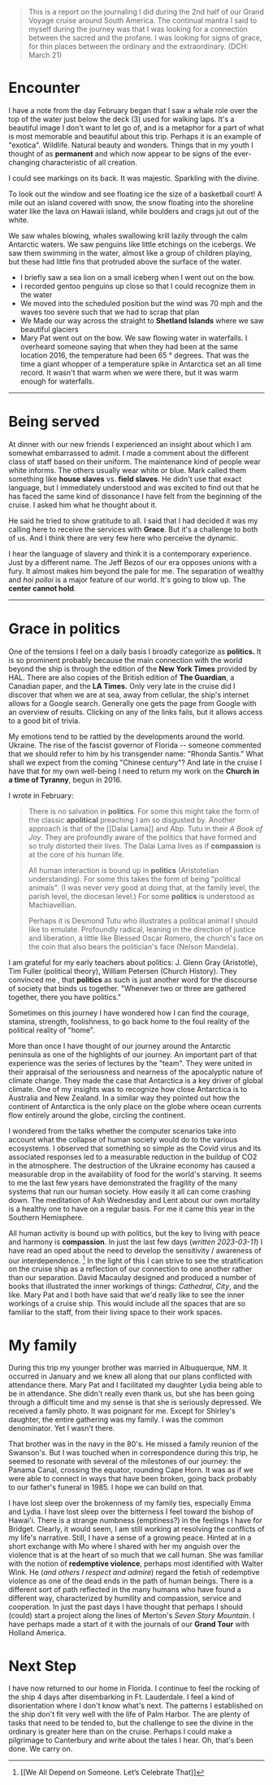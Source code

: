 > This is a report on the journaling I did during the 2nd half of our Grand Voyage cruise around South America. The continual mantra I said to myself during the journey was that I was looking for a connection between the sacred and the profane. I was looking for signs of grace, for thin places between the ordinary and the extraordinary. (DCH: March 21)
# Encounter
I have a note from the day February began that I saw a whale role over the top of the water just below the deck (3) used for walking laps. It's a beautiful image I don't want to let go of, and is a metaphor for a part of what is most memorable and beautiful about this trip. Perhaps it is an example of "exotica". Wildlife. Natural beauty and wonders. Things that in my youth I thought of as **permanent** and which now appear to be signs of the ever-changing characteristic of all creation.

I could see markings on its back. It was majestic. Sparkling with the divine. 

To look out the window and see floating ice the size of a basketball court! A mile out an island covered with snow, the snow floating into the shoreline water like the lava on Hawaii island, while boulders and crags jut out of the white.

We saw whales blowing, whales swallowing krill lazily through the calm Antarctic waters. We saw penguins like little etchings on the icebergs. We saw them swimming in the water, almost like a group of children playing, but these had little fins that protruded above the surface of the water.

- I  briefly saw a sea lion on a small iceberg when I went out on the bow.
- I recorded gentoo penguins up close so that I could recognize them in the water
- We moved into the scheduled position but the wind was 70 mph and the waves too severe such that we had to scrap that plan
- We Made our way across the straight to **Shetland Islands** where we saw beautiful glaciers
- Mary Pat went out on the bow. We saw flowing water in waterfalls. I overheard someone saying that when they had been at the same location 2016, the temperature had been 65 ° degrees. That was the time a giant whopper of a temperature spike in Antarctica set an all time record. It wasn't that warm when we were there, but it was warm enough for waterfalls.
---
# Being served
At dinner with our new friends I experienced an insight about which I am somewhat embarrassed to admit. I made a comment about the different class of staff based on their uniform. The maintenance kind of people wear white informs. The others usually wear white or blue. Mark called them something like **house slaves** vs. **field slaves**. He didn't use that exact language, but I immediately understood and was excited to find out that he has faced the same kind of dissonance I have felt from the beginning of the cruise. I asked him what he thought about it. 

He said he tried to show gratitude to all. I said that I had decided it was my calling here to receive the services with **Grace**. But it's a challenge to both of us. And I think there are very few here who perceive the dynamic. 

I hear the language of slavery and think it is a contemporary experience. Just by a different name. The Jeff Bezos of our era opposes unions with a fury. It almost makes him beyond the pale for me. The separation of wealthy and *hoi polloi* is a major feature of our world. It's going to blow up. The **center cannot hold**. 

---
# Grace in politics
One of the tensions I feel on a daily basis I broadly categorize as **politics.** It is so prominent probably because the main connection with the world beyond the ship is through the edition of the **New York Times** provided by HAL. There are also copies of the British edition of **The Guardian**, a Canadian paper, and the **LA Times.** Only very late in the cruise did I discover that when we are at sea, away from cellular, the ship's internet allows for a Google search. Generally one gets the page from Google with an overview of results. Clicking on any of the links fails, but it allows access to a good bit of trivia.

My emotions tend to be rattled by the developments around the world. Ukraine. The rise of the fascist governor of Florida -- someone commented that we should refer to him by his transgender name: "Rhonda Santis." What shall we expect from the coming "Chinese century"? And late in the cruise I have that for my own well-being I need to return my work on the **Church in a time of Tyranny**, begun in 2016.

I wrote in February: 

> There is no salvation in **politics**. For some this might take the form of the classic **apolitical** preaching I am so disgusted by. Another approach is that of the [[Dalai Lama]] and Abp. Tutu in their *A Book of Joy*. They are profoundly aware of the politics that have formed and so truly distorted their lives. The Dalai Lama lives as if **compassion** is at the core of his human life.
> 
> All human interaction is bound up in **politics** (Aristotelian understanding). For some this takes the form of being "political animals". (I was never very good at doing that, at the family level, the parish level, the diocesan level.) For some **politics** is understood as Machiavellian. 
> 
> Perhaps it is Desmond Tutu who illustrates a political animal I should like to emulate. Profoundly radical, leaning in the direction of justice and liberation, a little like Blessed Oscar Romero, the church's face on the coin that also bears the politician's face (Nelson Mandela).

I am grateful for my early teachers about politics: J. Glenn Gray (Aristotle), Tim Fuller (political theory), William Petersen (Church History). They convinced me , that **politics** as such is just another word for the discourse of society that binds us together. "Whenever two or three are gathered together, there you have politics."

Sometimes on this journey I have wondered how I can find the courage, stamina, strength, foolishness, to go back home to the foul reality of the political reality of "home".

More than once I have thought of our journey around the Antarctic peninsula as one of the highlights of our journey. An important part of that experience was the series of lectures by the "team". They were united in their appraisal of the seriousness and nearness of the apocalyptic nature of climate change. They made the case that Antarctica is a key driver of global climate. One of my insights was to recognize how close Antarctica is to Australia and New Zealand. In a similar way they pointed out how the continent of Antarctica is the only place on the globe where ocean currents flow entirely around the globe, circling the continent. 

I wondered from the talks whether the computer scenarios take into account what the collapse of human society would do to the various ecosystems. I observed that something so simple as the Covid virus and its associated responses led to a measurable reduction in the buildup of CO2 in the atmosphere. The destruction of the Ukraine economy has caused a measurable drop in the availability of food for the world's starving. It seems to me the last few years have demonstrated the fragility of the many systems that run our human society. How easily it all can come crashing down. The meditation of Ash Wednesday and Lent about our own mortality is a healthy one to have on a regular basis. For me it came this year in the Southern Hemisphere. 

All human activity is bound up with politics, but the key to living with peace and harmony is **compassion**. In just the last few days (*written 2023-03-11*) I have read an oped about the need to develop the sensitivity / awareness of our interdependence. [^1] In the light of this I can strive to see the stratification on the cruise ship as a reflection of our connection to one another rather than our separation. David Macaulay designed and produced a number of books that illustrated the inner workings of things: *Cathedral*, *City*, and the like. Mary Pat and I both have said that we'd really like to see the inner workings of a cruise ship. This would include all the spaces that are so familiar to the staff, from their living space to their work spaces.
# My family
During this trip my younger brother was married in Albuquerque, NM. It occurred in January and we knew all along that our plans conflicted with attendance there. Mary Pat and I facilitated my daughter Lydia being able to be in attendance. She didn't really even thank us, but she has been going through a difficult time and my sense is that she is seriously depressed. We received a family photo. It was poignant for me. Except for Shirley's daughter, the entire gathering was my family. I was the common denominator. Yet I wasn't there. 

That brother was in the navy in the 80's. He missed a family reunion of the Swanson's. But I was touched when in correspondence during this trip, he seemed to resonate with several of the milestones of our journey: the Panama Canal, crossing the equator, rounding Cape Horn. It was as if we were able to connect in ways that have been broken, going back probably to our father's funeral in 1985. I hope we can build on that.

I have lost sleep over the brokenness of my family ties, especially Emma and Lydia. I have lost sleep over the bitterness I feel toward the bishop of Hawai'i. There is a strange numbness (emptiness?) in the feelings I have for Bridget. Clearly, it would seem, I am still working at resolving the conflicts of my life's narrative. Still, I have a sense of a growing peace. Hinted at in a short exchange with Mo where I shared with her my anguish over the violence that is at the heart of so much that we call human. She was familiar with the notion of **redemptive violence**, perhaps most identified with Walter Wink. He (*and others I respect and admire*) regard the fetish of redemptive violence as one of the dead ends in the path of human beings. There is a different sort of path reflected in the many humans who have found a different way, characterized by humility and compassion, service and cooperation. In just the past days I have thought that perhaps I should (could) start a project along the lines of Merton's *Seven Story Mountain*. I have perhaps made a start of it with the journals of our **Grand Tour** with Holland America.

# Next Step
I have now returned to our home in Florida. I continue to feel the rocking of the ship 4 days after disembarking in Ft. Lauderdale. I feel a kind of disorientation where I don't know what's next. The patterns I established on the ship don't fit very well with the life of Palm Harbor. The are plenty of tasks that need to be tended to, but the challenge to see the divine in the ordinary is greater here than on the cruise. Perhaps I could make a pilgrimage to Canterbury and write about the tales I hear. Oh, that's been done. We carry on.

[^1]: [[We All Depend on Someone. Let’s Celebrate That]]